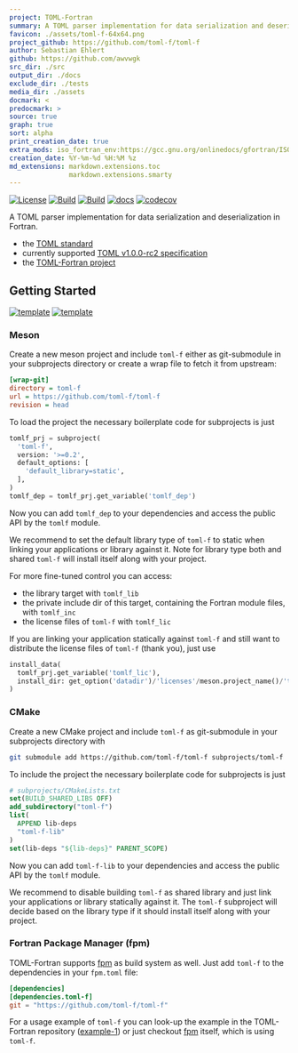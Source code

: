 ```yaml
---
project: TOML-Fortran
summary: A TOML parser implementation for data serialization and deserialization in Fortran.
favicon: ./assets/toml-f-64x64.png
project_github: https://github.com/toml-f/toml-f
author: Sebastian Ehlert
github: https://github.com/awvwgk
src_dir: ./src
output_dir: ./docs
exclude_dir: ./tests
media_dir: ./assets
docmark: <
predocmark: >
source: true
graph: true
sort: alpha
print_creation_date: true
extra_mods: iso_fortran_env:https://gcc.gnu.org/onlinedocs/gfortran/ISO_005fFORTRAN_005fENV.html
creation_date: %Y-%m-%d %H:%M %z
md_extensions: markdown.extensions.toc
               markdown.extensions.smarty
---
```


[![License](https://img.shields.io/badge/license-MIT%7CApache%202.0-blue)](https://github.com/toml-f/toml-f/blob/master/LICENSE-Apache)
[![Build](https://travis-ci.com/toml-f/toml-f.svg?branch=master)](https://travis-ci.com/toml-f/toml-f)
[![Build](https://github.com/toml-f/toml-f/workflows/CI/badge.svg)](https://github.com/toml-f/toml-f/actions)
[![docs](https://github.com/toml-f/toml-f/workflows/docs/badge.svg)](https://toml-f.github.io/toml-f)
[![codecov](https://codecov.io/gh/toml-f/toml-f/branch/master/graph/badge.svg)](https://codecov.io/gh/toml-f/toml-f)

A TOML parser implementation for data serialization and deserialization in Fortran.

* the [TOML standard](https://toml.io)
* currently supported [TOML v1.0.0-rc2 specification](https://toml.io/en/v1.0.0-rc.2)
* the [TOML-Fortran project](https://github.com/toml-f/toml-f)


## Getting Started
[![template](https://img.shields.io/badge/template-meson-success)](https://github.com/toml-f/tf-meson-example)
[![template](https://img.shields.io/badge/template-cmake-success)](https://github.com/toml-f/tf-cmake-example)

### Meson

Create a new meson project and include `toml-f` either as git-submodule in your subprojects directory or create a wrap file to fetch it from upstream:

```ini
[wrap-git]
directory = toml-f
url = https://github.com/toml-f/toml-f
revision = head
```

To load the project the necessary boilerplate code for subprojects is just

<!--pygments doesn't know about meson, python highlighting looks okayish-->
```python
tomlf_prj = subproject(
  'toml-f',
  version: '>=0.2',
  default_options: [
    'default_library=static',
  ],
)
tomlf_dep = tomlf_prj.get_variable('tomlf_dep')
```

Now you can add `tomlf_dep` to your dependencies and access the public API by the `tomlf` module.

We recommend to set the default library type of `toml-f` to static when linking your applications or library against it.
Note for library type both and shared `toml-f` will install itself along with your project.

For more fine-tuned control you can access:
- the library target with `tomlf_lib`
- the private include dir of this target, containing the Fortran module files, with `tomlf_inc`
- the license files of `toml-f` with `tomlf_lic`

If you are linking your application statically against `toml-f` and still want to distribute the license files of `toml-f` (thank you), just use

```python
install_data(
  tomlf_prj.get_variable('tomlf_lic'),
  install_dir: get_option('datadir')/'licenses'/meson.project_name()/'toml-f',
)
```


### CMake

Create a new CMake project and include `toml-f` as git-submodule in your subprojects directory with

```bash
git submodule add https://github.com/toml-f/toml-f subprojects/toml-f
```

To include the project the necessary boilerplate code for subprojects is just

```cmake
# subprojects/CMakeLists.txt
set(BUILD_SHARED_LIBS OFF)
add_subdirectory("toml-f")
list(
  APPEND lib-deps
  "toml-f-lib"
)
set(lib-deps "${lib-deps}" PARENT_SCOPE)
```

Now you can add `toml-f-lib` to your dependencies and access the public API by the `tomlf` module.

We recommend to disable building `toml-f` as shared library and just link your applications or library statically against it.
The `toml-f` subproject will decide based on the library type if it should install itself along with your project.


### Fortran Package Manager (fpm)

TOML-Fortran supports [fpm](https://github.com/fortran-lang/fpm) as build system as well.
Just add `toml-f` to the dependencies in your `fpm.toml` file:

```toml
[dependencies]
[dependencies.toml-f]
git = "https://github.com/toml-f/toml-f"
```

For a usage example of `toml-f` you can look-up the example in the TOML-Fortran repository ([example-1](https://github.com/toml-f/toml-f/tree/master/test/example-1)) or just checkout [fpm](https://github.com/fortran-lang/fpm) itself, which is using `toml-f`.
